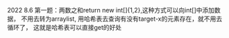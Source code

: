 2022 8.6
第一题：两数之和return new int[]{1,2},这种方式可以向int[]中添加数据，
不用去转为arraylist,
用哈希表去查询有没有target-x的元素存在，就不用去循环了，
这就是哈希表可以直接get的好处
